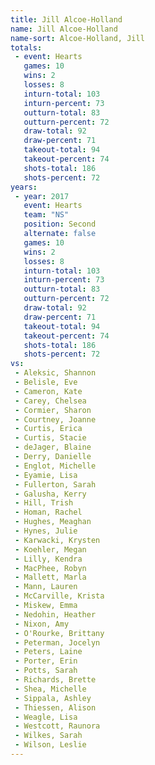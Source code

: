 ```yaml
---
title: Jill Alcoe-Holland
name: Jill Alcoe-Holland
name-sort: Alcoe-Holland, Jill
totals:
 - event: Hearts
   games: 10
   wins: 2
   losses: 8
   inturn-total: 103
   inturn-percent: 73
   outturn-total: 83
   outturn-percent: 72
   draw-total: 92
   draw-percent: 71
   takeout-total: 94
   takeout-percent: 74
   shots-total: 186
   shots-percent: 72
years:
 - year: 2017
   event: Hearts
   team: "NS"
   position: Second
   alternate: false
   games: 10
   wins: 2
   losses: 8
   inturn-total: 103
   inturn-percent: 73
   outturn-total: 83
   outturn-percent: 72
   draw-total: 92
   draw-percent: 71
   takeout-total: 94
   takeout-percent: 74
   shots-total: 186
   shots-percent: 72
vs:
 - Aleksic, Shannon
 - Belisle, Eve
 - Cameron, Kate
 - Carey, Chelsea
 - Cormier, Sharon
 - Courtney, Joanne
 - Curtis, Erica
 - Curtis, Stacie
 - deJager, Blaine
 - Derry, Danielle
 - Englot, Michelle
 - Eyamie, Lisa
 - Fullerton, Sarah
 - Galusha, Kerry
 - Hill, Trish
 - Homan, Rachel
 - Hughes, Meaghan
 - Hynes, Julie
 - Karwacki, Krysten
 - Koehler, Megan
 - Lilly, Kendra
 - MacPhee, Robyn
 - Mallett, Marla
 - Mann, Lauren
 - McCarville, Krista
 - Miskew, Emma
 - Nedohin, Heather
 - Nixon, Amy
 - O'Rourke, Brittany
 - Peterman, Jocelyn
 - Peters, Laine
 - Porter, Erin
 - Potts, Sarah
 - Richards, Brette
 - Shea, Michelle
 - Sippala, Ashley
 - Thiessen, Alison
 - Weagle, Lisa
 - Westcott, Raunora
 - Wilkes, Sarah
 - Wilson, Leslie
---
```

